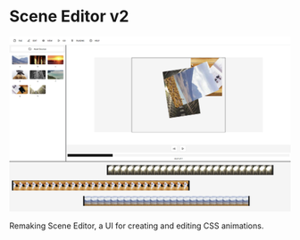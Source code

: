 # Scene Editor v2
![example](image.png)

Remaking Scene Editor, a UI for creating and editing CSS animations.